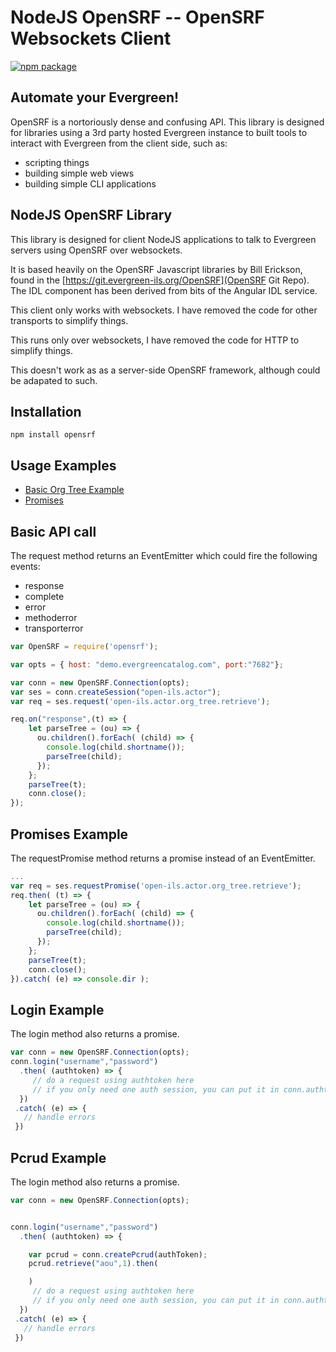 # NodeJS OpenSRF -- OpenSRF Websockets Client
[![npm package](https://nodei.co/npm/opensrf.png?downloads=true&downloadRank=true&stars=true)](https://nodei.co/npm/opensrf/)

## Automate your Evergreen!
OpenSRF is a nortoriously dense and confusing API.  This library is designed for libraries using a 3rd party hosted Evergreen instance to built tools to interact with Evergreen from the client side, such as:
- scripting things
- building simple web views
- building simple CLI applications

## NodeJS OpenSRF Library

This library is designed for client NodeJS applications to talk to Evergreen servers using OpenSRF over websockets.

It is based heavily on the OpenSRF Javascript libraries by Bill Erickson, found in the [https://git.evergreen-ils.org/OpenSRF](OpenSRF Git Repo).  The IDL component has been derived from bits of the Angular IDL service.

This client only works with websockets.  I have removed the code for other transports to simplify things.

This runs only over websockets, I have removed the code for HTTP to simplify things.

This doesn't work as as a server-side OpenSRF framework, although could be adapated to such.

## Installation

```npm install opensrf```

## Usage Examples
- [Basic Org Tree Example](#basic-org-tree-example)
- [Promises](#promises-example)

## Basic API call
The request method returns an EventEmitter which could fire the following events:
- response
- complete
- error
- methoderror
- transporterror
```javascript
var OpenSRF = require('opensrf');

var opts = { host: "demo.evergreencatalog.com", port:"7682"};

var conn = new OpenSRF.Connection(opts);
var ses = conn.createSession("open-ils.actor");
var req = ses.request('open-ils.actor.org_tree.retrieve');

req.on("response",(t) => {
    let parseTree = (ou) => {
      ou.children().forEach( (child) => {
        console.log(child.shortname());
        parseTree(child);
      });
    };
    parseTree(t);
    conn.close();
});
```

## Promises Example
The requestPromise method returns a promise instead of an EventEmitter.
```javascript
...
var req = ses.requestPromise('open-ils.actor.org_tree.retrieve');
req.then( (t) => {
    let parseTree = (ou) => {
      ou.children().forEach( (child) => {
        console.log(child.shortname());
        parseTree(child);
      });
    };
    parseTree(t);
    conn.close();
}).catch( (e) => console.dir );
```

## Login Example
The login method also returns a promise.

```javascript
var conn = new OpenSRF.Connection(opts);
conn.login("username","password")
  .then( (authtoken) => {
     // do a request using authtoken here
     // if you only need one auth session, you can put it in conn.authtoken for conveience
  })
 .catch( (e) => {
   // handle errors
 })
```


## Pcrud Example
The login method also returns a promise.

```javascript
var conn = new OpenSRF.Connection(opts);


conn.login("username","password")
  .then( (authtoken) => {

    var pcrud = conn.createPcrud(authToken);
    pcrud.retrieve("aou",1).then(

    )
     // do a request using authtoken here
     // if you only need one auth session, you can put it in conn.authtoken for conveience
  })
 .catch( (e) => {
   // handle errors
 })
```
